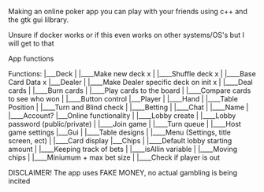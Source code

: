 Making an online poker app you can play with your friends using c++ and the gtk gui lilbrary.

Unsure if docker works or if this even works on other systems/OS's but I will get to that

App functions

Functions:
|___Deck
|     |____Make new deck x
|     |____Shuffle deck x
|     |____Base Card Data x
|___Dealer
|     |____Make Dealer specific deck on init x
|     |____Deal cards
|     |____Burn cards
|     |____Play cards to the board
|     |____Compare cards to see who won
|     |____Button control
|___Player
|     |____Hand
|     |____Table Position
|     |____Turn and Blind check
|     |____Betting
|     |____Chat
|     |____Name
|     |____Account?
|___Online functionality
|     |____Lobby create
|     |____Lobby password (public/private)
|     |____Join game
|     |____Turn queue
|     |____Host game settings
|___Gui
|     |____Table designs
|     |____Menu (Settings, title screen, ect)
|     |____Card display
|___Chips
|     |____Default lobby starting amount
|     |____Keeping track of bets
|     |____isAllin variable
|     |____Moving chips
|     |____Miniumum + max bet size
|     |____Check if player is out



DISCLAIMER!
  The app uses FAKE MONEY, no actual gambling is being incited